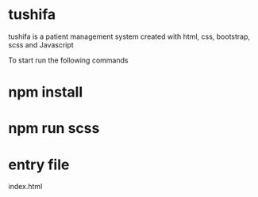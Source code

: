 # tushifa
tushifa is a patient management system created with html, css, bootstrap, scss and Javascript

To start run the following commands
# npm install
# npm run scss

# entry file
index.html
